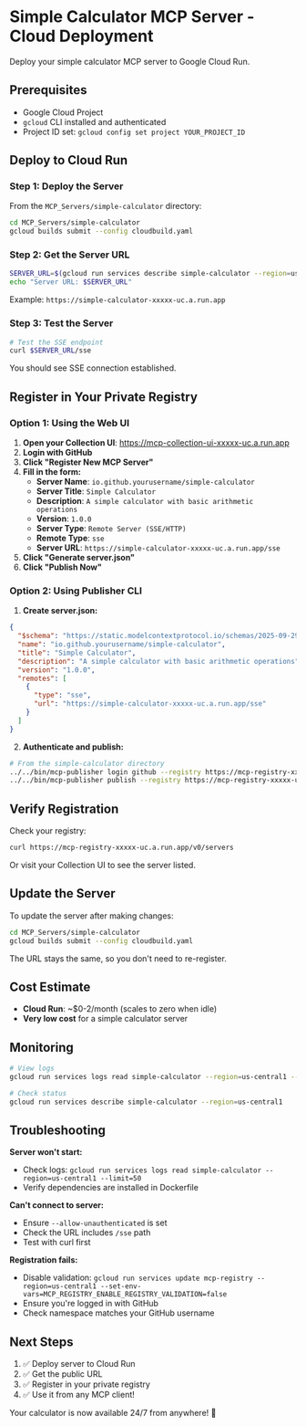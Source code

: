 # Simple Calculator MCP Server - Cloud Deployment

Deploy your simple calculator MCP server to Google Cloud Run.

## Prerequisites

- Google Cloud Project
- `gcloud` CLI installed and authenticated
- Project ID set: `gcloud config set project YOUR_PROJECT_ID`

## Deploy to Cloud Run

### Step 1: Deploy the Server

From the `MCP_Servers/simple-calculator` directory:

```bash
cd MCP_Servers/simple-calculator
gcloud builds submit --config cloudbuild.yaml
```

### Step 2: Get the Server URL

```bash
SERVER_URL=$(gcloud run services describe simple-calculator --region=us-central1 --format="value(status.url)")
echo "Server URL: $SERVER_URL"
```

Example: `https://simple-calculator-xxxxx-uc.a.run.app`

### Step 3: Test the Server

```bash
# Test the SSE endpoint
curl $SERVER_URL/sse
```

You should see SSE connection established.

## Register in Your Private Registry

### Option 1: Using the Web UI

1. **Open your Collection UI**: https://mcp-collection-ui-xxxxx-uc.a.run.app
2. **Login with GitHub**
3. **Click "Register New MCP Server"**
4. **Fill in the form:**
   - **Server Name**: `io.github.yourusername/simple-calculator`
   - **Server Title**: `Simple Calculator`
   - **Description**: `A simple calculator with basic arithmetic operations`
   - **Version**: `1.0.0`
   - **Server Type**: `Remote Server (SSE/HTTP)`
   - **Remote Type**: `sse`
   - **Server URL**: `https://simple-calculator-xxxxx-uc.a.run.app/sse`
5. **Click "Generate server.json"**
6. **Click "Publish Now"**

### Option 2: Using Publisher CLI

1. **Create server.json:**

```json
{
  "$schema": "https://static.modelcontextprotocol.io/schemas/2025-09-29/server.schema.json",
  "name": "io.github.yourusername/simple-calculator",
  "title": "Simple Calculator",
  "description": "A simple calculator with basic arithmetic operations",
  "version": "1.0.0",
  "remotes": [
    {
      "type": "sse",
      "url": "https://simple-calculator-xxxxx-uc.a.run.app/sse"
    }
  ]
}
```

2. **Authenticate and publish:**

```bash
# From the simple-calculator directory
../../bin/mcp-publisher login github --registry https://mcp-registry-xxxxx-uc.a.run.app
../../bin/mcp-publisher publish --registry https://mcp-registry-xxxxx-uc.a.run.app
```

## Verify Registration

Check your registry:

```bash
curl https://mcp-registry-xxxxx-uc.a.run.app/v0/servers
```

Or visit your Collection UI to see the server listed.

## Update the Server

To update the server after making changes:

```bash
cd MCP_Servers/simple-calculator
gcloud builds submit --config cloudbuild.yaml
```

The URL stays the same, so you don't need to re-register.

## Cost Estimate

- **Cloud Run**: ~$0-2/month (scales to zero when idle)
- **Very low cost** for a simple calculator server

## Monitoring

```bash
# View logs
gcloud run services logs read simple-calculator --region=us-central1 --limit=50 --follow

# Check status
gcloud run services describe simple-calculator --region=us-central1
```

## Troubleshooting

**Server won't start:**
- Check logs: `gcloud run services logs read simple-calculator --region=us-central1 --limit=50`
- Verify dependencies are installed in Dockerfile

**Can't connect to server:**
- Ensure `--allow-unauthenticated` is set
- Check the URL includes `/sse` path
- Test with curl first

**Registration fails:**
- Disable validation: `gcloud run services update mcp-registry --region=us-central1 --set-env-vars=MCP_REGISTRY_ENABLE_REGISTRY_VALIDATION=false`
- Ensure you're logged in with GitHub
- Check namespace matches your GitHub username

## Next Steps

1. ✅ Deploy server to Cloud Run
2. ✅ Get the public URL
3. ✅ Register in your private registry
4. ✅ Use it from any MCP client!

Your calculator is now available 24/7 from anywhere! 🎉
